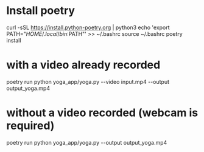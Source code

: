 # Install poetry
curl -sSL https://install.python-poetry.org | python3
echo 'export PATH="$HOME/.local/bin:$PATH"' >> ~/.bashrc
source ~/.bashrc
poetry install

# with a video already recorded
poetry run python yoga_app/yoga.py --video input.mp4 --output output_yoga.mp4

# without a video recorded (webcam is required)
poetry run python yoga_app/yoga.py --output output_yoga.mp4